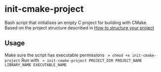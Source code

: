 # init-cmake-project

Bash script that initialises an empty C project for building with CMake.
Based on the project structure described in [How to structure your project](https://cliutils.gitlab.io/modern-cmake/chapters/basics/structure.html)

## Usage
Make sure the script has executable permissions
` > chmod +x init-cmake-project`
Run with
` > init-cmake-project PROJECT_DIR PROJECT_NAME LIBRARY_NAME EXECUTABLE_NAME`

